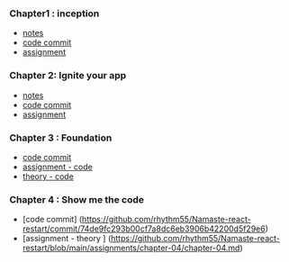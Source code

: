 ### Chapter1 : inception
- [notes](https://github.com/rhythm55/Namaste-react-restart/blob/main/notes/inception.md)
- [code commit](https://github.com/rhythm55/Namaste-react-restart/commit/c7fff483a081eb777b078422d306db1e060abc69)
- [assignment](https://github.com/rhythm55/Namaste-react-restart/blob/main/assignments/chapter-01-inception.md)

### Chapter 2: Ignite your app 
- [notes](https://github.com/rhythm55/Namaste-react-restart/blob/main/notes/ignite-your-app.md)
- [code commit](https://github.com/rhythm55/Namaste-react-restart/commit/8c1637309a09121123d2f2fc7e1c74acc323f7db)
- [assignment](https://github.com/rhythm55/Namaste-react-restart/blob/main/assignments/chapter-02-ingnition.md)

### Chapter 3 : Foundation
- [code commit](https://github.com/rhythm55/Namaste-react-restart/commit/e902c1fa5735e8a089db663eb48f115f208e26d2)
- [assignment - code ](https://github.com/rhythm55/Namaste-react-restart/tree/main/assignments/chapter-03/code)
- [theory - code ](https://github.com/rhythm55/Namaste-react-restart/blob/main/assignments/chapter-03/theory/chapter-03-foundation.md)

### Chapter 4 : Show me the code
- [code commit] (https://github.com/rhythm55/Namaste-react-restart/commit/74de9fc293b00cf7a8dc6eb3906b42200d5f29e6)
- [assignment - theory ] (https://github.com/rhythm55/Namaste-react-restart/blob/main/assignments/chapter-04/chapter-04.md)
